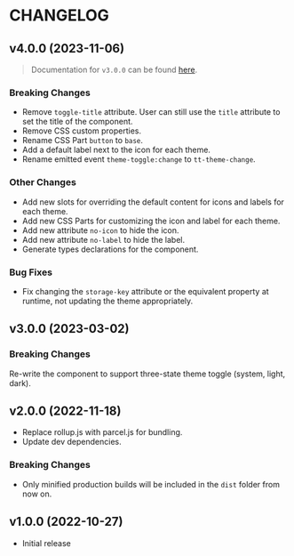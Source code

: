 # CHANGELOG

## v4.0.0 (2023-11-06)

> Documentation for `v3.0.0` can be found [here](https://www.npmjs.com/package/@georapbox/theme-toggle-element/v/3.0.0).

### Breaking Changes

- Remove `toggle-title` attribute. User can still use the `title` attribute to set the title of the component.
- Remove CSS custom properties.
- Rename CSS Part `button` to `base`.
- Add a default label next to the icon for each theme.
- Rename emitted event `theme-toggle:change` to `tt-theme-change`.

### Other Changes

- Add new slots for overriding the default content for icons and labels for each theme.
- Add new CSS Parts for customizing the icon and label for each theme.
- Add new attribute `no-icon` to hide the icon.
- Add new attribute `no-label` to hide the label.
- Generate types declarations for the component.

### Bug Fixes

- Fix changing the `storage-key` attribute or the equivalent property at runtime, not updating the theme appropriately.

## v3.0.0 (2023-03-02)

### Breaking Changes

Re-write the component to support three-state theme toggle (system, light, dark).

## v2.0.0 (2022-11-18)

- Replace rollup.js with parcel.js for bundling.
- Update dev dependencies.

### Breaking Changes

- Only minified production builds will be included in the `dist` folder from now on.

## v1.0.0 (2022-10-27)

- Initial release
